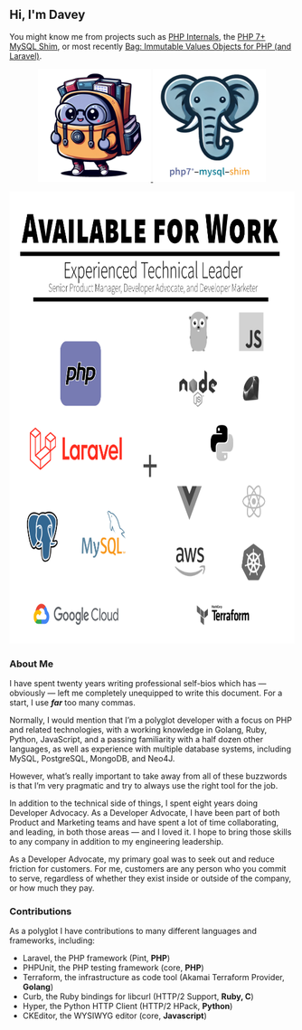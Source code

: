 ## Hi, I'm Davey

You might know me from projects such as [PHP Internals](https://github.com/php/php-src), the [PHP 7+ MySQL Shim](https://github.com/dshafik/php7-mysql-shim), or most recently [Bag: Immutable Values Objects for PHP (and Laravel)](https://bagvalueobjects.com).

<p align="center">
  <a href="https://bagvalueobjects.com">
        <img width="200" height="200" src="/images/bag.png" />
  </a>
  <a href="https://github.com/dshafik/php7-mysql-shim">
        <img width="200" height="200" src="/images/php7-mysql-shim.png" />
  </a>
</p>

<p align="center">
  <a href="mailto:davey@php.net">
    <img src="images/for-hire.png" width="800" height="800" alt="Available for Work" />
  </a>
</p>

### About Me

I have spent twenty years writing professional self-bios which has — obviously — left me completely unequipped to write this document. For a start, I use **_far_** too many commas.

Normally, I would mention that I’m a polyglot developer with a focus on PHP and related technologies, with a working knowledge in Golang, Ruby, Python, JavaScript, and a passing familiarity with a half dozen other languages, as well as experience with multiple database systems, including MySQL, PostgreSQL, MongoDB, and Neo4J.

However, what’s really important to take away from all of these buzzwords is that I’m very pragmatic and try to always use the right tool for the job.

In addition to the technical side of things, I spent eight years doing Developer Advocacy. As a Developer Advocate, I have been part of both Product and Marketing teams and have spent a lot of time collaborating, and leading, in both those areas — and I loved it. I hope to bring those skills to any company in addition to my engineering leadership.

As a Developer Advocate, my primary goal was to seek out and reduce friction for customers. For me, customers are any person who you commit to serve, regardless of whether they exist inside or outside of the company, or how much they pay.

### Contributions

As a polyglot I have contributions to many different languages and frameworks, including:

- Laravel, the PHP framework (Pint, **PHP**) 
- PHPUnit, the PHP testing framework (core, **PHP**)
- Terraform, the infrastructure as code tool (Akamai Terraform Provider, **Golang**)
- Curb, the Ruby bindings for libcurl (HTTP/2 Support, **Ruby, C**)
- Hyper, the Python HTTP Client (HTTP/2 HPack, **Python**)
- CKEditor, the WYSIWYG editor (core, **Javascript**)
